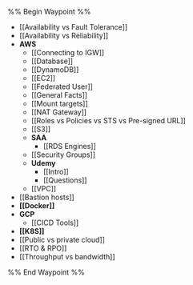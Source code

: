 %% Begin Waypoint %%
- [[Availability vs Fault Tolerance]]
- [[Availability vs Reliability]]
- **AWS**
	- [[Connecting to IGW]]
	- [[Database]]
	- [[DynamoDB]]
	- [[EC2]]
	- [[Federated User]]
	- [[General Facts]]
	- [[Mount targets]]
	- [[NAT Gateway]]
	- [[Roles vs Policies vs STS vs Pre-signed URL]]
	- [[S3]]
	- **SAA**
		- [[RDS Engines]]
	- [[Security Groups]]
	- **Udemy**
		- [[Intro]]
		- [[Questions]]
	- [[VPC]]
- [[Bastion hosts]]
- **[[Docker]]**
- **GCP**
	- [[CICD Tools]]
- **[[K8S]]**
- [[Public vs private cloud]]
- [[RTO & RPO]]
- [[Throughput vs bandwidth]]

%% End Waypoint %%
